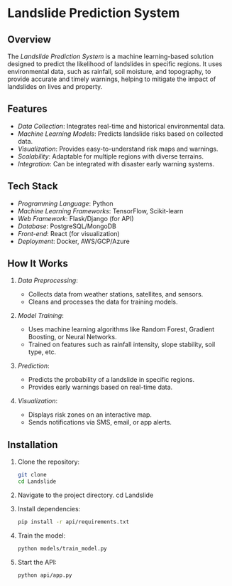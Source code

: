 # Landslide Prediction System

## Overview

The *Landslide Prediction System* is a machine learning-based solution designed to predict the likelihood of landslides in specific regions. It uses environmental data, such as rainfall, soil moisture, and topography, to provide accurate and timely warnings, helping to mitigate the impact of landslides on lives and property.

## Features

- *Data Collection*: Integrates real-time and historical environmental data.
- *Machine Learning Models*: Predicts landslide risks based on collected data.
- *Visualization*: Provides easy-to-understand risk maps and warnings.
- *Scalability*: Adaptable for multiple regions with diverse terrains.
- *Integration*: Can be integrated with disaster early warning systems.

## Tech Stack

- *Programming Language*: Python
- *Machine Learning Frameworks*: TensorFlow, Scikit-learn
- *Web Framework*: Flask/Django (for API)
- *Database*: PostgreSQL/MongoDB
- *Front-end*: React (for visualization)
- *Deployment*: Docker, AWS/GCP/Azure

## How It Works

1. *Data Preprocessing*:
   - Collects data from weather stations, satellites, and sensors.
   - Cleans and processes the data for training models.

2. *Model Training*:
   - Uses machine learning algorithms like Random Forest, Gradient Boosting, or Neural Networks.
   - Trained on features such as rainfall intensity, slope stability, soil type, etc.

3. *Prediction*:
   - Predicts the probability of a landslide in specific regions.
   - Provides early warnings based on real-time data.

4. *Visualization*:
   - Displays risk zones on an interactive map.
   - Sends notifications via SMS, email, or app alerts.

## Installation

1. Clone the repository:
   ```bash
   git clone 
   cd Landslide

2. Navigate to the project directory.
cd Landslide

3. Install dependencies:
    ```bash
    pip install -r api/requirements.txt
    ```
4. Train the model:
    ```bash
    python models/train_model.py
    ```
5. Start the API:
    ```bash
    python api/app.py
    ```


